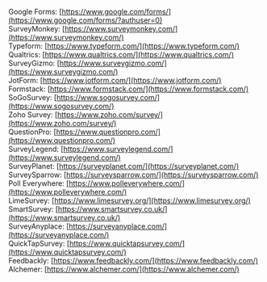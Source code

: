Google Forms: [https://www.google.com/forms/](https://www.google.com/forms/?authuser=0)  
SurveyMonkey: [https://www.surveymonkey.com/](https://www.surveymonkey.com/)  
Typeform: [https://www.typeform.com/](https://www.typeform.com/)  
Qualtrics: [https://www.qualtrics.com/](https://www.qualtrics.com/)  
SurveyGizmo: [https://www.surveygizmo.com/](https://www.surveygizmo.com/)  
JotForm: [https://www.jotform.com/](https://www.jotform.com/)  
Formstack: [https://www.formstack.com/](https://www.formstack.com/)  
SoGoSurvey: [https://www.sogosurvey.com/](https://www.sogosurvey.com/)  
Zoho Survey: [https://www.zoho.com/survey/](https://www.zoho.com/survey/)  
QuestionPro: [https://www.questionpro.com/](https://www.questionpro.com/)  
SurveyLegend: [https://www.surveylegend.com/](https://www.surveylegend.com/)  
SurveyPlanet: [https://surveyplanet.com/](https://surveyplanet.com/)  
SurveySparrow: [https://surveysparrow.com/](https://surveysparrow.com/)  
Poll Everywhere: [https://www.polleverywhere.com/](https://www.polleverywhere.com/)  
LimeSurvey: [https://www.limesurvey.org/](https://www.limesurvey.org/)  
SmartSurvey: [https://www.smartsurvey.co.uk/](https://www.smartsurvey.co.uk/)  
SurveyAnyplace: [https://surveyanyplace.com/](https://surveyanyplace.com/)  
QuickTapSurvey: [https://www.quicktapsurvey.com/](https://www.quicktapsurvey.com/)  
Feedbackly: [https://www.feedbackly.com/](https://www.feedbackly.com/)  
Alchemer: [https://www.alchemer.com/](https://www.alchemer.com/)